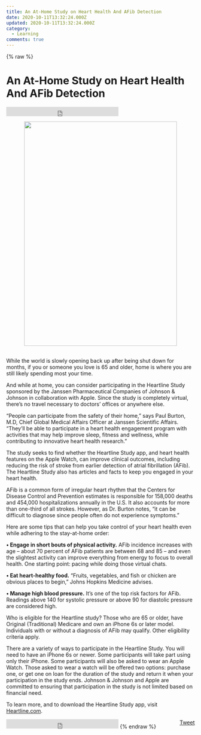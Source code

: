 ```yaml
---
title: An At-Home Study on Heart Health And AFib Detection
date: 2020-10-11T13:32:24.000Z
updated: 2020-10-11T13:32:24.000Z
category:
  - Learning
comments: true
---
```


{% raw %}
<h1>An At-Home Study on Heart Health And AFib Detection</h1>
<iframe src="https://www.facebook.com/plugins/like.php?href=https%3A%2F%2Fwww.copyrightfreecontent.com%2Fnewsusa%2Fan-at-home-study-on-heart-health-and-afib-detection%2F&layout=standard&show_faces=true&width=300&height=25&action=like&font=arial&colorscheme=light"  id="fbLikeIframe" name="fbLikeIframe"  scrolling="no" frameborder="0" allowTransparency="true"  class="fbLikeContainer"  style="border:none; overflow:hidden; width:300px; height:25px; display:inline;"  ></iframe><p>
<p style="text-align:center;">
<a href="https://www.heartline.com/">
<img loading="lazy" class="size-medium wp-image-34932 alignleft" src="https://www.copyrightfreecontent.com/wp-content/uploads/2020/06/MMHeartlineC_SOC-204x300.jpg" alt="" width="408" height="600" srcset="https://www.copyrightfreecontent.com/wp-content/uploads/2020/06/MMHeartlineC_SOC-204x300.jpg 204w, https://www.copyrightfreecontent.com/wp-content/uploads/2020/06/MMHeartlineC_SOC.jpg 504w" sizes="(max-width: 204px) 100vw, 204px" />
</a>
</p>
<br>While the world is slowly opening back up after being shut down for months, if you or someone you love is 65 and older, home is where you are still likely spending most your time.</p>
<p>And while at home, you can consider participating in the Heartline Study sponsored by the Janssen Pharmaceutical Companies of Johnson & Johnson in collaboration with Apple. Since the study is completely virtual, there’s no travel necessary to doctors’ offices or anywhere else.</p>
<p>“People can participate from the safety of their home,” says Paul Burton, M.D, Chief Global Medical Affairs Officer at Janssen Scientific Affairs. “They’ll be able to participate in a heart health engagement program with activities that may help improve sleep, fitness and wellness, while contributing to innovative heart health research.”</p>
<p>The study seeks to find whether the Heartline Study app, and heart health features on the Apple Watch, can improve clinical outcomes, including reducing the risk of stroke from earlier detection of atrial fibrillation (AFib). The Heartline Study also has articles and facts to keep you engaged in your heart health.</p>
<p>AFib is a common form of irregular heart rhythm that the Centers for Disease Control and Prevention estimates is responsible for 158,000 deaths and 454,000 hospitalizations annually in the U.S. It also accounts for more than one-third of all strokes. However, as Dr. Burton notes, “it can be difficult to diagnose since people often do not experience symptoms.”</p>
<p>Here are some tips that can help you take control of your heart health even while adhering to the stay-at-home order:</p>
<p><strong>• Engage in short bouts of physical activity.</strong> AFib incidence increases with age – about 70 percent of AFib patients are between 68 and 85 – and even the slightest activity can improve everything from energy to focus to overall health. One starting point: pacing while doing those virtual chats.</p>
<p><strong>• Eat heart-healthy food.</strong> “Fruits, vegetables, and fish or chicken are obvious places to begin,” Johns Hopkins Medicine advises.</p>
<p><strong>• Manage high blood pressure.</strong> It’s one of the top risk factors for AFib. Readings above 140 for systolic pressure or above 90 for diastolic pressure are considered high.</p>
<p>Who is eligible for the Heartline study? Those who are 65 or older, have Original (Traditional) Medicare and own an iPhone 6s or later model. Individuals with or without a diagnosis of AFib may qualify. Other eligibility criteria apply.</p>
<p>There are a variety of ways to participate in the Heartline Study. You will need to have an iPhone 6s or newer. Some participants will take part using only their iPhone. Some participants will also be asked to wear an Apple Watch. Those asked to wear a watch will be offered two options: purchase one, or get one on loan for the duration of the study and return it when your participation in the study ends. Johnson & Johnson and Apple are committed to ensuring that participation in the study is not limited based on financial need.</p>
<p>To learn more, and to download the Heartline Study app, visit <a href="https://www.heartline.com/">Heartline.com</a>.</p>
<div style="float: right; margin-left: 10px;"><a href="https://twitter.com/share" class="twitter-share-button" data-via="newsusaupdates" data-count="horizontal" data-url="https://www.copyrightfreecontent.com/newsusa/an-at-home-study-on-heart-health-and-afib-detection/">Tweet</a></div>
<iframe src="https://www.facebook.com/plugins/like.php?href=https%3A%2F%2Fwww.copyrightfreecontent.com%2Fnewsusa%2Fan-at-home-study-on-heart-health-and-afib-detection%2F&layout=standard&show_faces=true&width=300&height=25&action=like&font=arial&colorscheme=light"  id="fbLikeIframe" name="fbLikeIframe"  scrolling="no" frameborder="0" allowTransparency="true"  class="fbLikeContainer"  style="border:none; overflow:hidden; width:300px; height:25px; display:inline;"  ></iframe>
{% endraw %}